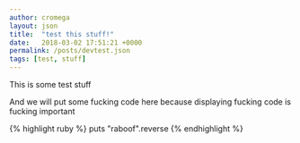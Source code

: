 ```yaml
---
author: cromega
layout: json
title:  "test this stuff!"
date:   2018-03-02 17:51:21 +0000
permalink: /posts/devtest.json
tags: [test, stuff]
---
```


This is some test stuff

And we will put some fucking code here because displaying fucking code is fucking important

{% highlight ruby %}
puts "raboof".reverse
{% endhighlight %}
